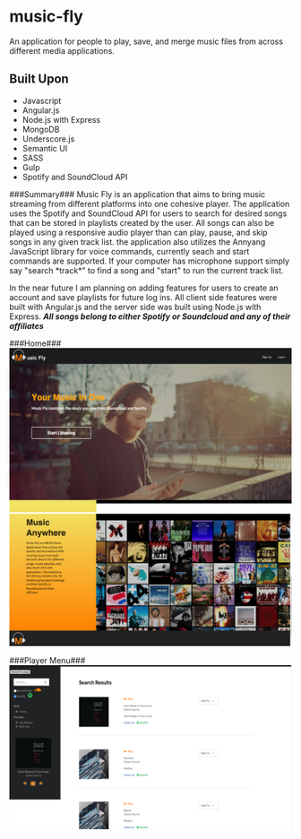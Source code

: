# music-fly
An application for people to play, save, and merge music files from  across different media applications.

## Built Upon
- Javascript
- Angular.js
- Node.js with Express
- MongoDB
- Underscore.js
- Semantic UI
- SASS
- Gulp
- Spotify and SoundCloud API

###Summary###
Music Fly is an application that aims to bring music streaming from different platforms into one cohesive player. The application uses the Spotify and SoundCloud API for users to search for desired songs that can be stored in playlists created by the user. All songs can also be played using a responsive audio player than can play, pause, and skip songs in any given track list. the application also utilizes the Annyang JavaScript library for voice commands, currently seach and start commands are supported. If your computer has microphone support simply say "search \*track*" to find a song and "start" to run the current track list.

In the near future I am planning on adding features for users to create an account and save playlists for future log ins. All client side features were built with Angular.js and the server side was built using Node.js with Express.
**_All songs belong to either Spotify or Soundcloud and any of their affiliates_**

###Home###
![alt text](client/app/assets/images/demo-images/home.png "Landing")
![alt text](client/app/assets/images/demo-images/info.png "info")

###Player Menu###
![alt text](client/app/assets/images/demo-images/list.png "player")

